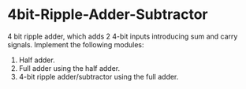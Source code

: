 # 4bit-Ripple-Adder-Subtractor
4 bit ripple adder, which adds 2 4-bit inputs introducing sum and carry signals. Implement the following modules:

1. Half adder.
2. Full adder using the half adder.
3. 4-bit ripple adder/subtractor using the full adder.
